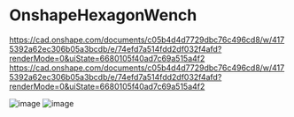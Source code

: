 # OnshapeHexagonWench
https://cad.onshape.com/documents/c05b4d4d7729dbc76c496cd8/w/4175392a62ec306b05a3bcdb/e/74efd7a514fdd2df032f4afd?renderMode=0&uiState=6680105f40ad7c69a515a4f2
https://cad.onshape.com/documents/c05b4d4d7729dbc76c496cd8/w/4175392a62ec306b05a3bcdb/e/74efd7a514fdd2df032f4afd?renderMode=0&uiState=6680105f40ad7c69a515a4f2


![image](https://github.com/GaoYeGithub/OnshapeHexagonWench/assets/152664000/29124689-9ee0-4dc1-aea2-3c184da9797d)
![image](https://github.com/GaoYeGithub/OnshapeHexagonWench/assets/152664000/1b1cb6fb-9c0b-4aee-8418-23f2f04ace05)
